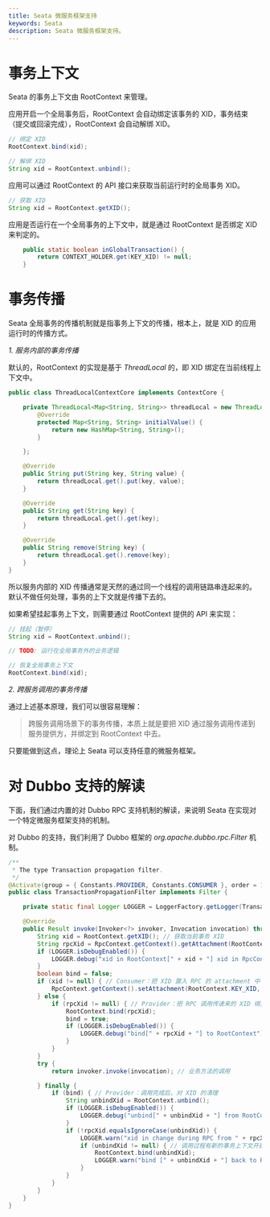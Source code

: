 ```yaml
---
title: Seata 微服务框架支持
keywords: Seata
description: Seata 微服务框架支持。
---
```


# 事务上下文

Seata 的事务上下文由 RootContext 来管理。

应用开启一个全局事务后，RootContext 会自动绑定该事务的 XID，事务结束（提交或回滚完成），RootContext 会自动解绑 XID。

```java
// 绑定 XID
RootContext.bind(xid);

// 解绑 XID
String xid = RootContext.unbind();
```

应用可以通过 RootContext 的 API 接口来获取当前运行时的全局事务 XID。

```java
// 获取 XID
String xid = RootContext.getXID();
```
应用是否运行在一个全局事务的上下文中，就是通过 RootContext 是否绑定 XID 来判定的。

```java
    public static boolean inGlobalTransaction() {
        return CONTEXT_HOLDER.get(KEY_XID) != null;
    }
```

# 事务传播

Seata 全局事务的传播机制就是指事务上下文的传播，根本上，就是 XID 的应用运行时的传播方式。

*1. 服务内部的事务传播*

默认的，RootContext 的实现是基于 *ThreadLocal* 的，即 XID 绑定在当前线程上下文中。

```java
public class ThreadLocalContextCore implements ContextCore {

    private ThreadLocal<Map<String, String>> threadLocal = new ThreadLocal<Map<String, String>>() {
        @Override
        protected Map<String, String> initialValue() {
            return new HashMap<String, String>();
        }

    };

    @Override
    public String put(String key, String value) {
        return threadLocal.get().put(key, value);
    }

    @Override
    public String get(String key) {
        return threadLocal.get().get(key);
    }

    @Override
    public String remove(String key) {
        return threadLocal.get().remove(key);
    }
}
```

所以服务内部的 XID 传播通常是天然的通过同一个线程的调用链路串连起来的。默认不做任何处理，事务的上下文就是传播下去的。

如果希望挂起事务上下文，则需要通过 RootContext 提供的 API 来实现：

```java
// 挂起（暂停）
String xid = RootContext.unbind();

// TODO: 运行在全局事务外的业务逻辑

// 恢复全局事务上下文
RootContext.bind(xid);

```

*2. 跨服务调用的事务传播*

通过上述基本原理，我们可以很容易理解：

> 跨服务调用场景下的事务传播，本质上就是要把 XID 通过服务调用传递到服务提供方，并绑定到 RootContext 中去。

只要能做到这点，理论上 Seata 可以支持任意的微服务框架。

# 对 Dubbo 支持的解读

下面，我们通过内置的对 Dubbo RPC 支持机制的解读，来说明 Seata 在实现对一个特定微服务框架支持的机制。

对 Dubbo 的支持，我们利用了 Dubbo 框架的 _org.apache.dubbo.rpc.Filter_ 机制。

```java
/**
 * The type Transaction propagation filter.
 */
@Activate(group = { Constants.PROVIDER, Constants.CONSUMER }, order = 100)
public class TransactionPropagationFilter implements Filter {

    private static final Logger LOGGER = LoggerFactory.getLogger(TransactionPropagationFilter.class);

    @Override
    public Result invoke(Invoker<?> invoker, Invocation invocation) throws RpcException {
        String xid = RootContext.getXID(); // 获取当前事务 XID
        String rpcXid = RpcContext.getContext().getAttachment(RootContext.KEY_XID); // 获取 RPC 调用传递过来的 XID
        if (LOGGER.isDebugEnabled()) {
            LOGGER.debug("xid in RootContext[" + xid + "] xid in RpcContext[" + rpcXid + "]");
        }
        boolean bind = false;
        if (xid != null) { // Consumer：把 XID 置入 RPC 的 attachment 中
            RpcContext.getContext().setAttachment(RootContext.KEY_XID, xid);
        } else {
            if (rpcXid != null) { // Provider：把 RPC 调用传递来的 XID 绑定到当前运行时
                RootContext.bind(rpcXid);
                bind = true;
                if (LOGGER.isDebugEnabled()) {
                    LOGGER.debug("bind[" + rpcXid + "] to RootContext");
                }
            }
        }
        try {
            return invoker.invoke(invocation); // 业务方法的调用

        } finally {
            if (bind) { // Provider：调用完成后，对 XID 的清理
                String unbindXid = RootContext.unbind();
                if (LOGGER.isDebugEnabled()) {
                    LOGGER.debug("unbind[" + unbindXid + "] from RootContext");
                }
                if (!rpcXid.equalsIgnoreCase(unbindXid)) {
                    LOGGER.warn("xid in change during RPC from " + rpcXid + " to " + unbindXid);
                    if (unbindXid != null) { // 调用过程有新的事务上下文开启，则不能清除
                        RootContext.bind(unbindXid);
                        LOGGER.warn("bind [" + unbindXid + "] back to RootContext");
                    }
                }
            }
        }
    }
}
```

